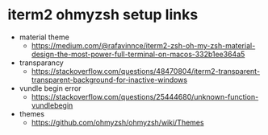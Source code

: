 # iterm2 ohmyzsh setup links
- material theme
  - https://medium.com/@rafavinnce/iterm2-zsh-oh-my-zsh-material-design-the-most-power-full-terminal-on-macos-332b1ee364a5
- transparancy
  - https://stackoverflow.com/questions/48470804/iterm2-transparent-transparent-background-for-inactive-windows
- vundle begin error
  - https://stackoverflow.com/questions/25444680/unknown-function-vundlebegin
- themes
  - https://github.com/ohmyzsh/ohmyzsh/wiki/Themes
